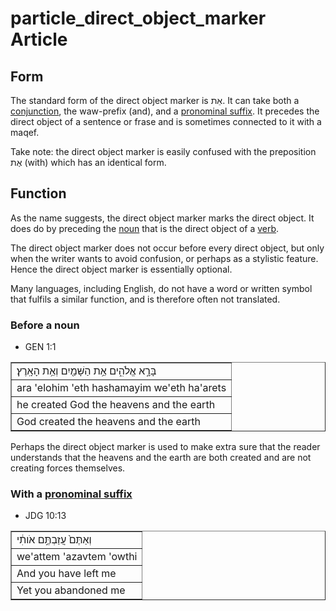# particle_direct_object_marker Article

## Form
The standard form of the direct object marker is אֵת. It can take both a [conjunction](https://git.door43.org/Door43/en-uhg/src/master/content/conjunction/02.md), the waw-prefix (and), and a [pronominal suffix](https://git.door43.org/Door43/en-uhg/src/master/content/suffix_pronominal/02.md). It precedes the direct object of a sentence or frase and is sometimes connected to it with a maqef.

Take note: the direct object marker is easily confused with the preposition אֶת (with) which has an identical form.

## Function
As the name suggests, the direct object marker marks the direct object. It does do by preceding the [noun](https://git.door43.org/Door43/en-uhg/src/master/content/noun/02.md) that is the direct object of a [verb](https://git.door43.org/Door43/en-uhg/src/master/content/verb/02.md).

The direct object marker does not occur before every direct object, but only when the writer wants to avoid confusion, or perhaps as a stylistic feature. Hence the direct object marker is essentially optional.

Many languages, including English, do not have a word or written symbol that fulfils a similar function, and is therefore often not translated.

### Before a noun

* GEN 1:1
<table border="1" class="docutils">
<colgroup>
<col width="100%" />
</colgroup>
<tbody valign="top">
<tr class="row-odd"><td>בָּרָ֣א אֱלֹהִ֑ים אֵ֥ת הַשָּׁמַ֖יִם וְאֵ֥ת הָאָֽרֶץ׃</td>
</tr>
<tr class="row-even"><td>ara 'elohim 'eth hashamayim we'eth ha'arets</td>
</tr>
<tr class="row-odd"><td>he created God the heavens and the earth</td>
</tr>
<tr class="row-even"><td>God created the heavens and the earth</td>
</tr>
</tbody>
</table>
Perhaps the direct object marker is used to make extra sure that the reader understands that the heavens and the earth are both created and are not creating forces themselves.

### With a [pronominal suffix](https://git.door43.org/Door43/en-uhg/src/master/content/suffix_pronominal/02.md)

* JDG 10:13
<table border="1" class="docutils">
<colgroup>
<col width="100%" />
</colgroup>
<tbody valign="top">
<tr class="row-odd"><td>וְאַתֶּם֙ עֲזַבְתֶּ֣ם אֹותִ֔י</td>
</tr>
<tr class="row-even"><td>we'attem 'azavtem 'owthi</td>
</tr>
<tr class="row-odd"><td>And you have left me</td>
</tr>
<tr class="row-even"><td>Yet you abandoned me</td>
</tr>
</tbody>
</table>